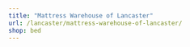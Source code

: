 ```yaml
---
title: "Mattress Warehouse of Lancaster"
url: /lancaster/mattress-warehouse-of-lancaster/
shop: bed
---
```

